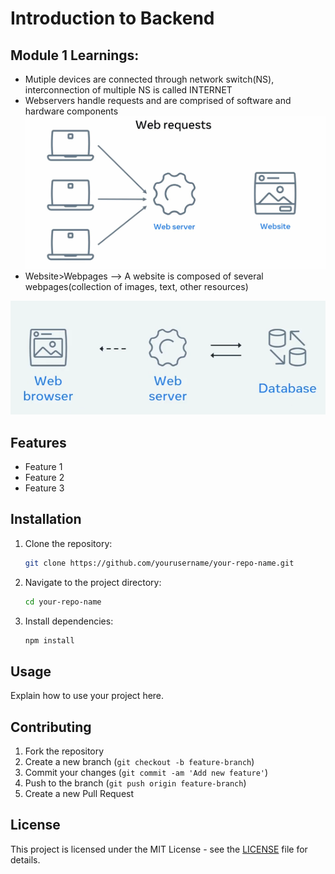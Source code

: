 # Introduction to Backend

## Module 1 Learnings:
- Mutiple devices are connected through network switch(NS), interconnection of multiple NS is called INTERNET
- Webservers handle requests and are comprised of software and hardware components 
![Image](images\image.png)
- Website>Webpages --> A website is composed of several webpages(collection of images, text, other resources)

![Image](images\image2.png)


## Features
- Feature 1
- Feature 2
- Feature 3

## Installation
1. Clone the repository:
    ```bash
    git clone https://github.com/yourusername/your-repo-name.git
    ```
2. Navigate to the project directory:
    ```bash
    cd your-repo-name
    ```
3. Install dependencies:
    ```bash
    npm install
    ```

## Usage
Explain how to use your project here.

## Contributing
1. Fork the repository
2. Create a new branch (`git checkout -b feature-branch`)
3. Commit your changes (`git commit -am 'Add new feature'`)
4. Push to the branch (`git push origin feature-branch`)
5. Create a new Pull Request

## License
This project is licensed under the MIT License - see the [LICENSE](LICENSE) file for details.